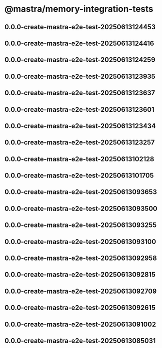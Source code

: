 # @mastra/memory-integration-tests

## 0.0.0-create-mastra-e2e-test-20250613124453

## 0.0.0-create-mastra-e2e-test-20250613124416

## 0.0.0-create-mastra-e2e-test-20250613124259

## 0.0.0-create-mastra-e2e-test-20250613123935

## 0.0.0-create-mastra-e2e-test-20250613123637

## 0.0.0-create-mastra-e2e-test-20250613123601

## 0.0.0-create-mastra-e2e-test-20250613123434

## 0.0.0-create-mastra-e2e-test-20250613123257

## 0.0.0-create-mastra-e2e-test-20250613102128

## 0.0.0-create-mastra-e2e-test-20250613101705

## 0.0.0-create-mastra-e2e-test-20250613093653

## 0.0.0-create-mastra-e2e-test-20250613093500

## 0.0.0-create-mastra-e2e-test-20250613093255

## 0.0.0-create-mastra-e2e-test-20250613093100

## 0.0.0-create-mastra-e2e-test-20250613092958

## 0.0.0-create-mastra-e2e-test-20250613092815

## 0.0.0-create-mastra-e2e-test-20250613092709

## 0.0.0-create-mastra-e2e-test-20250613092615

## 0.0.0-create-mastra-e2e-test-20250613091002

## 0.0.0-create-mastra-e2e-test-20250613085031
